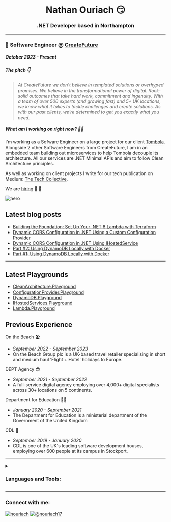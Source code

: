 <h1 align="center">Nathan Ouriach 😏 </h1>
<h3 align="center">.NET Developer based in Northampton</h3>

---
### 🔭 Software Engineer @ [CreateFuture](https://createfuture.com/about/) 
##### _October 2023 - Present_

##### The pitch 👇

> _At CreateFuture we don’t believe in templated solutions or overhyped promises.
We believe in the transformational power of digital. Rock-solid outcomes that take hard work, commitment and ingenuity.
With a team of over 500 experts (and growing fast) and 5+ UK locations, we know what it takes to tackle challenges and create solutions. As with our past clients, we’re determined to get you exactly what you need._

##### What am I working on right now? 👨‍💻

I'm working as a Sofware Engineer on a large project for our client [Tombola](https://www.tombola.co.uk/). Alongside 2 other Software Engineers from CreateFuture, I am in an embedded team building out microservices to help Tombola decouple its architecture. All our services are .NET Minimal APIs and aim to follow Clean Architecture principles. 

As well as working on client projects I write for our tech publication on Medium: [The Tech Collective](https://medium.com/the-tech-collective). 

We are [hiring](https://grnh.se/775248c2teu) 📢 👋  

<img src="https://github.com/user-attachments/assets/30aceb8a-2849-4d52-8037-bef388433a77" alt="hero" height="200" width="1200">

## Latest blog posts
<!-- BLOG-POST-LIST:START -->
- [Building the Foundation: Set Up Your .NET 8 Lambda with Terraform](https://medium.com/the-tech-collective/building-the-foundation-set-up-your-net-8-lambda-with-terraform-06113fc88bf7?source=rss-2f0794974029------2)
- [Dynamic CORS Configuration in .NET Using a Custom Configuration Provider](https://medium.com/the-tech-collective/dynamic-cors-configuration-in-net-using-a-custom-configuration-provider-707adbbc3f94?source=rss-2f0794974029------2)
- [Dynamic CORS Configuration in .NET Using IHostedService](https://medium.com/the-tech-collective/dynamic-cors-configuration-in-net-using-ihostedservice-48af93d49711?source=rss-2f0794974029------2)
- [Part #2: Using DynamoDB Locally with Docker](https://medium.com/the-tech-collective/part-2-using-dynamodb-locally-with-docker-db210bd8d124?source=rss-2f0794974029------2)
- [Part #1: Using DynamoDB Locally with Docker](https://medium.com/the-tech-collective/part-1-using-dynamodb-locally-with-docker-66ac7062639b?source=rss-2f0794974029------2)
<!-- BLOG-POST-LIST:END -->

--- 

## Latest Playgrounds 

- [CleanArchitecture.Playground](https://github.com/nouriach/clean-architecture-playground/tree/main)
- [ConfigurationProvider.Playground](https://github.com/nouriach/ConfigurationProvider.Playground)
- [DynamoDB.Playground](https://github.com/nouriach/dynamodb-playground/tree/main)
- [IHostedServices.Playground](https://github.com/nouriach/IHostedServices.Playground)
- [Lambda.Playground](https://github.com/nouriach/Lambda.Playground)

## Previous Experience

On the Beach 🏖️
  * _September 2022 - September 2023_
  * On the Beach Group plc is a UK-based travel retailer specialising in short and medium haul ‘Flight + Hotel' holidays to Europe.

DEPT Agency 😎
  * _September 2021 - September 2022_
  * A full-service digital agency employing over 4,000+ digital specialists across 30+ locations on 5 continents.

Department for Education 👨‍🏫 
  * _January 2020 - September 2021_
  * The Department for Education is a ministerial department of the Government of the United Kingdom
  
CDL 🔖 
  * _September 2019 - January 2020_
  * CDL is one of the UK's leading software development houses, employing over 600 people at its campus in Stockport.
    
---

<details>
    <summary>
        <h3 align="left">Languages and Tools:</h3>
    </summary>
    <br/>
    <p align="left">
        <a href="https://aws.amazon.com" target="_blank" rel="noreferrer"> <img src="https://raw.githubusercontent.com/devicons/devicon/master/icons/amazonwebservices/amazonwebservices-original-wordmark.svg" alt="aws" width="40" height="40" /> </a>
        <a href="https://www.w3schools.com/cs/" target="_blank" rel="noreferrer"> <img src="https://raw.githubusercontent.com/devicons/devicon/master/icons/csharp/csharp-original.svg" alt="csharp" width="40" height="40" /> </a>
        <a href="https://www.cypress.io" target="_blank" rel="noreferrer"> <img src="https://raw.githubusercontent.com/simple-icons/simple-icons/6e46ec1fc23b60c8fd0d2f2ff46db82e16dbd75f/icons/cypress.svg" alt="cypress" width="40" height="40" /> </a>
        <a href="https://www.docker.com/" target="_blank" rel="noreferrer"> <img src="https://raw.githubusercontent.com/devicons/devicon/master/icons/docker/docker-original-wordmark.svg" alt="docker" width="40" height="40" /> </a>
        <a href="https://dotnet.microsoft.com/" target="_blank" rel="noreferrer"> <img src="https://raw.githubusercontent.com/devicons/devicon/master/icons/dot-net/dot-net-original-wordmark.svg" alt="dotnet" width="40" height="40" /> </a>
        <a href="https://www.microsoft.com/en-us/sql-server" target="_blank" rel="noreferrer"> <img src="https://www.svgrepo.com/show/303229/microsoft-sql-server-logo.svg" alt="mssql" width="40" height="40" /> </a>
        <a href="https://postman.com" target="_blank" rel="noreferrer"> <img src="https://www.vectorlogo.zone/logos/getpostman/getpostman-icon.svg" alt="postman" width="40" height="40" /> </a>
        <a href="https://reactjs.org/" target="_blank" rel="noreferrer"> <img src="https://raw.githubusercontent.com/devicons/devicon/master/icons/react/react-original-wordmark.svg" alt="react" width="40" height="40" /> </a>
    </p>

</details>

---
<h3 align="left">Connect with me:</h3>
<p align="left">
<a href="https://linkedin.com/in/nouriach" target="blank"><img align="center" src="https://raw.githubusercontent.com/rahuldkjain/github-profile-readme-generator/master/src/images/icons/Social/linked-in-alt.svg" alt="nouriach" height="30" width="40" /></a>
<a href="https://medium.com/@nouriach17" target="blank"><img align="center" src="https://raw.githubusercontent.com/rahuldkjain/github-profile-readme-generator/master/src/images/icons/Social/medium.svg" alt="@nouriach17" height="30" width="40" /></a>
</p>

